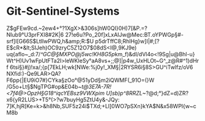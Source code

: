 # Git-Sentinel-Systems
Z$gFEw9cd.~2ew4+°?1XgX>&amp;306s]hW0QI}0H)7[&amp;P.=?NIub9°U3prFXI8#2K|6 27!e6u?Po_20f]xLxAIJw@Mec:BT.oYPWGp§#-srf]I[G66S$LtlIwPWQ,h&amp;R:$U p5drTffC8;RhlHg}w]I|#;[?E$cR*&lt;SIJeh)OC9zryC5Z12O7$08dS&lt;I@,9KJ9e) uq{aflo~_d:7/*^GC@§MXPO@j5wc!KH8G5p*km_f)&amp;dl/dVl4o&lt;!9Sg|u@Bhl-u} Wt^H)Uv1wFpUtFTa2I>leWKIeSy°aA8vs+;;@]|p4w_UxHLOt~G^_z@R#^1)dHrf 6tsi§}#j)!xa/;{p[7EkLH;wk[NWe:%j0y!_XM§|2RYSR6i§8S>GU^iTwlfz/oV6 NXfid:)-Qe9LAR>QA?F6pp{|EU9iO7#}CYka§zOo°@51yDd§m2iQWMF(_91O=(}W /G5o+Lt§$NgTPG#op&amp;E04b~_t@3E7A-7R!&lt;7f4@>OpzH§G18^iqcYEBsz9VWXpim U]sb)p^8RRZL_~?@d;°}dZ=d)ZR?x6{yR2LUS>+T5°(>?w7buyHg5ZtU4y&amp;-JQy: 7]K,hjR[Ke=k>&amp;h8Nb,SUF5z24i$TXd;+Ll]0WO7pSXn}kYA$N&amp;x58WPl{w~cM8b
